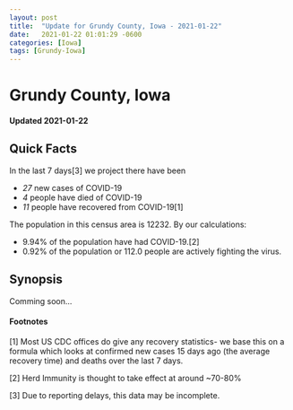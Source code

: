 ```yaml
---
layout: post
title:  "Update for Grundy County, Iowa - 2021-01-22"
date:   2021-01-22 01:01:29 -0600
categories: [Iowa]
tags: [Grundy-Iowa]
---
```


# Grundy County, Iowa
#### Updated 2021-01-22

## Quick Facts

In the last 7 days[3] we project there have been
- *27* new cases of COVID-19
- *4* people have died of COVID-19
- *11* people have recovered from COVID-19[1]

The population in this census area is 12232. By our calculations:
- 9.94% of the population have had COVID-19.[2]
- 0.92% of the population or 112.0 people are actively fighting the virus.

## Synopsis

Comming soon...


#### Footnotes

[1] Most US CDC offices do give any recovery statistics- we base this on a formula which looks at confirmed new cases
15 days ago (the average recovery time) and deaths over the last 7 days.

[2] Herd Immunity is thought to take effect at around ~70-80%

[3] Due to reporting delays, this data may be incomplete.
 
    
